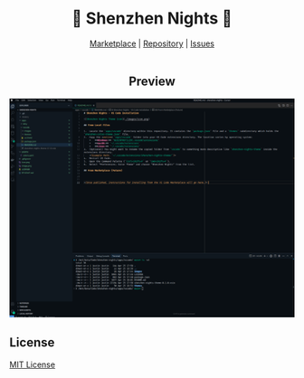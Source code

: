 <h1 align="center">🌃 Shenzhen Nights 🌃</h1>

<p align="center">
  <a href="https://marketplace.visualstudio.com/items?itemName=justinvc.shenzhen-nights">Marketplace</a> |
  <a href="https://github.com/brickfrog/shenzhen-nights">Repository</a> |
  <a href="https://github.com/brickfrog/shenzhen-nights/issues">Issues</a>
  <br><br>
</p>

<h2 align="center">Preview</h2>

![Shenzhen Nights Code Preview](https://raw.githubusercontent.com/brickfrog/shenzhen-nights/refs/heads/master/images/vscode.png)

## License

[MIT License](./LICENSE)
